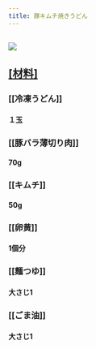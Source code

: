 ```yaml
---
title: 豚キムチ焼きうどん
---
```


## ![](https://firebasestorage.googleapis.com/v0/b/firescript-577a2.appspot.com/o/imgs%2Fapp%2FSetaKs-Brain%2F3Z4ePWxcyG.png?alt=media&token=31810484-12b4-4b03-9c41-418c80649f95)

## [[材料]](１人分)
### [[冷凍うどん]]
#### １玉

### [[豚バラ薄切り肉]]
#### 70g

### [[キムチ]]
#### 50g

### [[卵黄]]
#### 1個分

### [[麺つゆ]]
#### 大さじ1

### [[ごま油]]
#### 大さじ1
